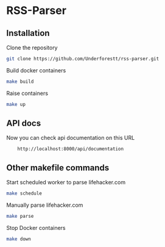 # RSS-Parser
## Installation

Clone the repository
```bash
git clone https://github.com/Underforestt/rss-parser.git
```

Build docker containers
```bash
make build
```

Raise containers
```bash
make up
```

## API docs
Now you can check api documentation on this URL
```http request
    http://localhost:8000/api/documentation
```

## Other makefile commands

Start scheduled worker to parse lifehacker.com
```bash
make schedule
```

Manually parse lifehacker.com
```bash
make parse
```

Stop Docker containers
```bash
make down
```
